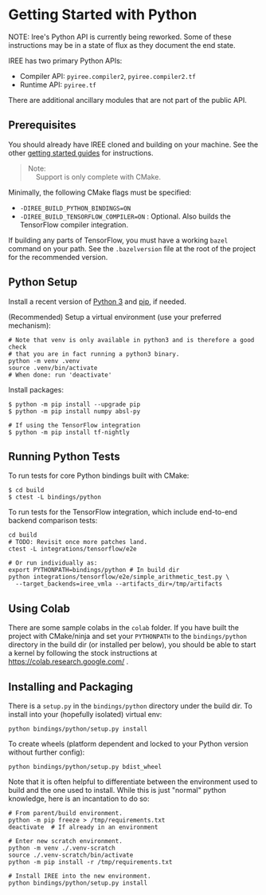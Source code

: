 # Getting Started with Python

  NOTE: Iree's Python API is currently being reworked. Some of these
  instructions may be in a state of flux as they document the end state.

IREE has two primary Python APIs:

* Compiler API: `pyiree.compiler2`, `pyiree.compiler2.tf`
* Runtime API: `pyiree.tf`

There are additional ancillary modules that are not part of the public API.

## Prerequisites

You should already have IREE cloned and building on your machine. See the other
[getting started guides](../get-started) for instructions.

> Note:<br>
> &nbsp;&nbsp;&nbsp;&nbsp;Support is only complete with CMake.

Minimally, the following CMake flags must be specified:

* `-DIREE_BUILD_PYTHON_BINDINGS=ON`
* `-DIREE_BUILD_TENSORFLOW_COMPILER=ON` : Optional. Also builds the
  TensorFlow compiler integration.

If building any parts of TensorFlow, you must have a working `bazel` command
on your path. See the `.bazelversion` file at the root of the project for the
recommended version.

## Python Setup

Install a recent version of [Python 3](https://www.python.org/downloads/) and
[pip](https://pip.pypa.io/en/stable/installing/), if needed.

(Recommended) Setup a virtual environment (use your preferred mechanism):

```shell
# Note that venv is only available in python3 and is therefore a good check
# that you are in fact running a python3 binary.
python -m venv .venv
source .venv/bin/activate
# When done: run 'deactivate'
```

Install packages:

```shell
$ python -m pip install --upgrade pip
$ python -m pip install numpy absl-py

# If using the TensorFlow integration
$ python -m pip install tf-nightly
```

## Running Python Tests

To run tests for core Python bindings built with CMake:

```shell
$ cd build
$ ctest -L bindings/python
```

To run tests for the TensorFlow integration, which include end-to-end backend
comparison tests:

```shell
cd build
# TODO: Revisit once more patches land.
ctest -L integrations/tensorflow/e2e

# Or run individually as:
export PYTHONPATH=bindings/python # In build dir
python integrations/tensorflow/e2e/simple_arithmetic_test.py \
  --target_backends=iree_vmla --artifacts_dir=/tmp/artifacts
```


## Using Colab

There are some sample colabs in the `colab` folder. If you have built the
project with CMake/ninja and set your `PYTHONPATH` to the `bindings/python`
directory in the build dir (or installed per below), you should be able to
start a kernel by following the stock instructions at
https://colab.research.google.com/ .


## Installing and Packaging

There is a `setup.py` in the `bindings/python` directory under the build dir.
To install into your (hopefully isolated) virtual env:

```shell
python bindings/python/setup.py install
```

To create wheels (platform dependent and locked to your Python version
without further config):

```shell
python bindings/python/setup.py bdist_wheel
```

Note that it is often helpful to differentiate between the environment used to
build and the one used to install. While this is just "normal" python
knowledge, here is an incantation to do so:

```shell
# From parent/build environment.
python -m pip freeze > /tmp/requirements.txt
deactivate  # If already in an environment

# Enter new scratch environment.
python -m venv ./.venv-scratch
source ./.venv-scratch/bin/activate
python -m pip install -r /tmp/requirements.txt

# Install IREE into the new environment.
python bindings/python/setup.py install
```
